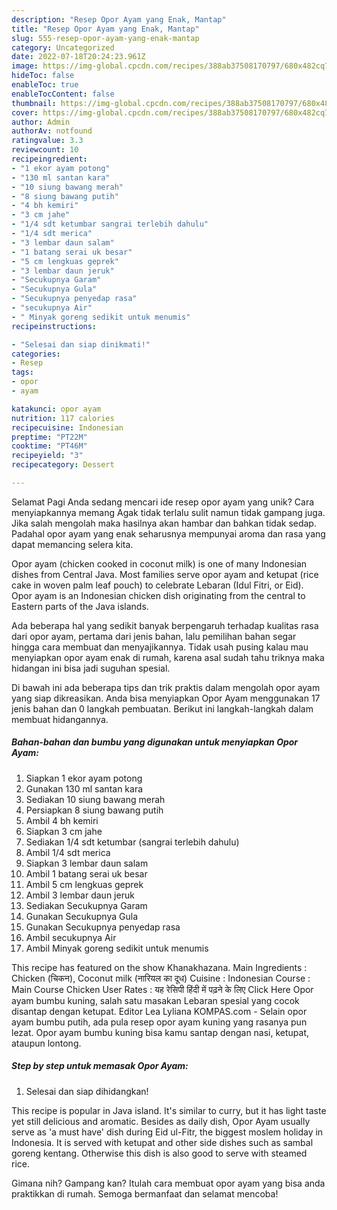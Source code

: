 ```yaml
---
description: "Resep Opor Ayam yang Enak, Mantap"
title: "Resep Opor Ayam yang Enak, Mantap"
slug: 555-resep-opor-ayam-yang-enak-mantap
category: Uncategorized
date: 2022-07-18T20:24:23.961Z
image: https://img-global.cpcdn.com/recipes/388ab37508170797/680x482cq70/opor-ayam-foto-resep-utama.jpg
hideToc: false
enableToc: true
enableTocContent: false
thumbnail: https://img-global.cpcdn.com/recipes/388ab37508170797/680x482cq70/opor-ayam-foto-resep-utama.jpg
cover: https://img-global.cpcdn.com/recipes/388ab37508170797/680x482cq70/opor-ayam-foto-resep-utama.jpg
author: Admin
authorAv: notfound
ratingvalue: 3.3
reviewcount: 10
recipeingredient:
- "1 ekor ayam potong"
- "130 ml santan kara"
- "10 siung bawang merah"
- "8 siung bawang putih"
- "4 bh kemiri"
- "3 cm jahe"
- "1/4 sdt ketumbar sangrai terlebih dahulu"
- "1/4 sdt merica"
- "3 lembar daun salam"
- "1 batang serai uk besar"
- "5 cm lengkuas geprek"
- "3 lembar daun jeruk"
- "Secukupnya Garam"
- "Secukupnya Gula"
- "Secukupnya penyedap rasa"
- "secukupnya Air"
- " Minyak goreng sedikit untuk menumis"
recipeinstructions:

- "Selesai dan siap dinikmati!"
categories:
- Resep
tags:
- opor
- ayam

katakunci: opor ayam 
nutrition: 117 calories
recipecuisine: Indonesian
preptime: "PT22M"
cooktime: "PT46M"
recipeyield: "3"
recipecategory: Dessert

---
```



Selamat Pagi Anda sedang mencari ide resep opor ayam yang unik? Cara menyiapkannya memang Agak tidak terlalu sulit namun tidak gampang juga. Jika salah mengolah maka hasilnya akan hambar dan bahkan tidak sedap. Padahal opor ayam yang enak seharusnya mempunyai aroma dan rasa yang dapat memancing selera kita.


Opor ayam (chicken cooked in coconut milk) is one of many Indonesian dishes from Central Java. Most families serve opor ayam and ketupat (rice cake in woven palm leaf pouch) to celebrate Lebaran (Idul Fitri, or Eid). Opor ayam is an Indonesian chicken dish originating from the central to Eastern parts of the Java islands.

Ada beberapa hal yang sedikit banyak berpengaruh terhadap kualitas rasa dari opor ayam, pertama dari jenis bahan, lalu pemilihan bahan segar hingga cara membuat dan menyajikannya. Tidak usah pusing kalau mau menyiapkan opor ayam enak di rumah, karena asal sudah tahu triknya maka hidangan ini bisa jadi suguhan spesial.


Di bawah ini ada beberapa tips dan trik praktis dalam mengolah opor ayam yang siap dikreasikan. Anda bisa menyiapkan Opor Ayam menggunakan 17 jenis bahan dan 0 langkah pembuatan. Berikut ini langkah-langkah dalam membuat hidangannya.

<!--inarticleads1-->

##### Bahan-bahan dan bumbu yang digunakan untuk menyiapkan Opor Ayam:

1. Siapkan 1 ekor ayam potong
1. Gunakan 130 ml santan kara
1. Sediakan 10 siung bawang merah
1. Persiapkan 8 siung bawang putih
1. Ambil 4 bh kemiri
1. Siapkan 3 cm jahe
1. Sediakan 1/4 sdt ketumbar (sangrai terlebih dahulu)
1. Ambil 1/4 sdt merica
1. Siapkan 3 lembar daun salam
1. Ambil 1 batang serai uk besar
1. Ambil 5 cm lengkuas geprek
1. Ambil 3 lembar daun jeruk
1. Sediakan Secukupnya Garam
1. Gunakan Secukupnya Gula
1. Gunakan Secukupnya penyedap rasa
1. Ambil secukupnya Air
1. Ambil  Minyak goreng sedikit untuk menumis


This recipe has featured on the show Khanakhazana. Main Ingredients : Chicken (चिकन), Coconut milk (नारियल का दूध) Cuisine : Indonesian Course : Main Course Chicken User Rates : यह रेसिपी हिंदी में पढ़ने के लिए Click Here Opor ayam bumbu kuning, salah satu masakan Lebaran spesial yang cocok disantap dengan ketupat. Editor Lea Lyliana KOMPAS.com - Selain opor ayam bumbu putih, ada pula resep opor ayam kuning yang rasanya pun lezat. Opor ayam bumbu kuning bisa kamu santap dengan nasi, ketupat, ataupun lontong. 

<!--inarticleads2-->

##### Step by step untuk memasak Opor Ayam:


1. Selesai dan siap dihidangkan!

This recipe is popular in Java island. It&#39;s similar to curry, but it has light taste yet still delicious and aromatic. Besides as daily dish, Opor Ayam usually serve as &#39;a must have&#39; dish during Eid ul-Fitr, the biggest moslem holiday in Indonesia. It is served with ketupat and other side dishes such as sambal goreng kentang. Otherwise this dish is also good to serve with steamed rice. 

Gimana nih? Gampang kan? Itulah cara membuat opor ayam yang bisa anda praktikkan di rumah. Semoga bermanfaat dan selamat mencoba!
